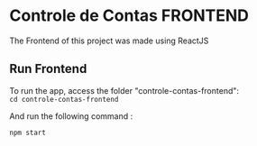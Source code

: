 # Controle de Contas FRONTEND

The Frontend of this project was made using ReactJS

## Run Frontend

To run the app, access the folder "controle-contas-frontend":<br>
`cd controle-contas-frontend`

And run the following command : <br>
~~~javascript
npm start
~~~